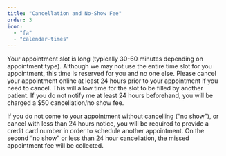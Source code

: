 ```yaml
---
title: "Cancellation and No-Show Fee"
order: 3
icon: 
  - "fa"
  - "calendar-times"
---
```

Your appointment slot is long (typically 30-60 minutes depending on appointment type). Although we may not use the entire time slot for you appointment, this time is reserved for you and no one else. Please cancel your appointment online at least 24 hours prior to your appointment if you need to cancel. This will allow time for the slot to be filled by another patient. If you do not notify me at least 24 hours beforehand, you will be charged a $50 cancellation/no show fee.

If you do not come to your appointment without cancelling (“no show”), or cancel with less than 24 hours notice, you will be required to provide a credit card number in order to schedule another appointment. On the second “no show” or less than 24 hour cancellation, the missed appointment fee will be collected.